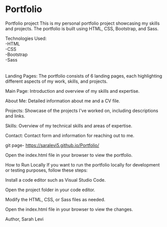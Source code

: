 # Portfolio

Portfolio project
This is my personal portfolio project showcasing my skills and projects. The portfolio is built using HTML, CSS, Bootstrap, and Sass.

Technologies Used:<br>
-HTML <br>
-CSS <br>
-Bootstrap <br>
-Sass <br>
<br><br>
Landing Pages:
The portfolio consists of 6 landing pages, each highlighting different aspects of my work, skills, and projects.

Main Page:
Introduction and overview of my skills and expertise.


About Me:
Detailed information about me and a CV file.

Projects:
Showcase of the projects I've worked on, including descriptions and links.

Skills:
Overview of my technical skills and areas of expertise.

Contact:
Contact form and information for reaching out to me.

git page- https://saralevi5.github.io/Portfolio/

Open the index.html file in your browser to view the portfolio.

How to Run Locally
If you want to run the portfolio locally for development or testing purposes, follow these steps:

Install a code editor such as Visual Studio Code.

Open the project folder in your code editor.

Modify the HTML, CSS, or Sass files as needed.

Open the index.html file in your browser to view the changes.

Author,
Sarah Levi




